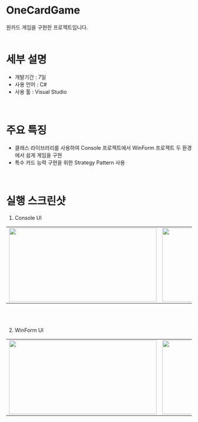 # OneCardGame
원카드 게임을 구현한 프로젝트입니다. 
<br/><br/>
# 세부 설명
- 개발기간 : 7일
- 사용 언어 : C#
- 사용 툴 : Visual Studio
<br/><br/><br/>
# 주요 특징
- 클래스 라이브러리를 사용하여 Console 프로젝트에서 WinForm 프로젝트 두 환경에서 쉽게 게임을 구현
- 특수 카드 능력 구현을 위한 Strategy Pattern 사용
<br/><br/><br/>
# 실행 스크린샷
1. Console UI
<table>
  <tr>
<td><img src="https://user-images.githubusercontent.com/25303946/47774974-cdc25080-dd31-11e8-9611-ab50d324b8a3.png" width="400" height="200"/></td>
<td><img src="https://user-images.githubusercontent.com/25303946/47774983-d155d780-dd31-11e8-9f0f-54560171eef3.png" width="400" height="200"/></td>
  </tr>
</table>
<br/><br/>

2. WinForm UI
<table>
  <tr>
<td><img src=https://user-images.githubusercontent.com/25303946/47774988-d2870480-dd31-11e8-8908-b5b762d43c18.png" width="400" height="200"/></td>
<td><img src="https://user-images.githubusercontent.com/25303946/47774989-d31f9b00-dd31-11e8-9161-46f5440407f7.png" width="400" height="200"/></td>
  </tr>
</table>
<br/><br/>
